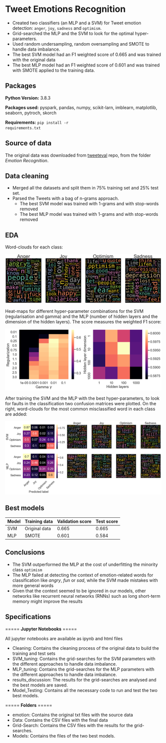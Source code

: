 # Tweet Emotions Recognition
 
- Created two classifiers (an MLP and a SVM) for Tweet emotion detection: <code>anger</code>, <code>joy</code>, <code>sadness</code> and <code>optimism</code>. 
- Grid-searched the MLP and the SVM to look for the optimal hyper-parameters.
- Used random undersampling, random oversampling and SMOTE to handle data imbalance. 
- The best SVM model had an F1 weighted score of 0.665 and was trained with the original data
- The best MLP model had an F1 weighted score of 0.601 and was trained with SMOTE applied to the training data. 

## Packages
**Python Version:** 3.8.3

**Packages used:** pyspark, pandas, numpy, scikit-larn, imblearn, matplotlib, seaborn, pytroch, skorch

**Requirements:** <code>pip install -r requirements.txt</code>

## Source of data
The original data was downloaded from [tweeteval](https://github.com/cardiffnlp/tweeteval) repo, from the folder *Emotion Recognition*. 

## Data cleaning
- Merged all the datasets and split them in 75% training set and 25% test set. 
- Parsed the Tweets with a bag of n-grams approach. 
	- The best SVM model was trained with 1-grams and with stop-words removed
	- The best MLP model was trained with 1-grams and with stop-words removed

## EDA
Word-clouds for each class:

<img src="https://github.com/jorgerodpen/TweetEmotionRecognition/blob/main/wordcloud.png" width="600">

Heat-maps for different hyper-parameter combinations for the SVM (regularisation and gamma) and the MLP (number of hidden layers and the dimension of the hidden layers). The score measures the weighted F1 score:

<img src="https://github.com/jorgerodpen/TweetEmotionRecognition/blob/main/heatmaps.png" width="600">

After training the SVM and the MLP with the best hyper-parameters, to look for faults in the classification two confusion matrices were plotted. On the right, word-clouds for the most common misclassified word in each class are added: 

<img src="https://github.com/jorgerodpen/TweetEmotionRecognition/blob/main/matrices.png" width="600">

## Best models

| Model | Training data | Validation score | Test score |
| --- | --- | --- | --- |
| SVM | Original data | 0.665 | 0.665 |
| MLP | SMOTE | 0.601 | 0.584 | 

## Conclusions
- The SVM outperformed the MLP at the cost of underfitting the minority class <code>optimism</code>
- The MLP failed at detecting the context of emotion-related words for classification like *angry*, *fun* or *sad*, while the SVM made mistakes with more general words
- Given that the context seemed to be ignored in our models, other networks like recurrent neural networks (RNNs) such as long short-term memory might improve the results


## Specifications 
===== **Jupyter Notebooks** =====

All jupyter notebooks are available as ipynb and html files

- Cleaning: Contains the cleaning process of the original data to build the training and test sets
- SVM_tuning: Contains the grid-searches for the SVM parameters with the different approaches to handle data imbalance.
- MLP_tuning: Contains the grid-searches for the MLP parameters with the different approaches to handle data imbalance. 
- results_discussion: The results for the grid-searches are analysed and the best models are saved. 
- Model_Testing: Contains all the necessary code to run and test the two best models. 


===== **Folders** =====

- emotion: Contains the original txt files with the source data
- Data: Contains the CSV files with the final data
- Grid-Search: Contains the CSV files with the results for the grid-searches.
- Models: Contains the files of the two best models.